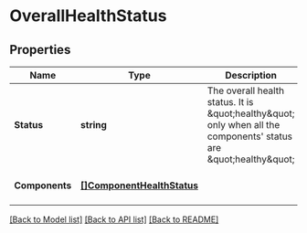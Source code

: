 # OverallHealthStatus

## Properties
Name | Type | Description | Notes
------------ | ------------- | ------------- | -------------
**Status** | **string** | The overall health status. It is \&quot;healthy\&quot; only when all the components&#x27; status are \&quot;healthy\&quot; | [optional] [default to null]
**Components** | [**[]ComponentHealthStatus**](ComponentHealthStatus.md) |  | [optional] [default to null]

[[Back to Model list]](../README.md#documentation-for-models) [[Back to API list]](../README.md#documentation-for-api-endpoints) [[Back to README]](../README.md)

